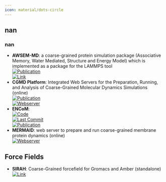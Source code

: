 ```yaml
---
icon: material/dots-circle
---
```



## **nan**
### **nan**
- **AWSEM-MD**: a coarse-grained protein simulation package (Associative Memory, Water Mediated, Structure and Energy Model) which is implemented as a package for the LAMMPS tool  
	[![Publication](https://img.shields.io/badge/Publication-Citations:279-blue?style=for-the-badge&logo=bookstack)](https://doi.org/10.1021/jp212541y)  
	[![Link](https://img.shields.io/badge/Link-online-brightgreen?style=for-the-badge&logo=cachet&logoColor=65FF8F)](http://awsem-md.org/index.html)  
- **CGMD Platform**: Integrated Web Servers for the Preparation, Running, and Analysis of Coarse-Grained Molecular Dynamics Simulations (online)  
	[![Publication](https://img.shields.io/badge/Publication-Citations:15-blue?style=for-the-badge&logo=bookstack)](https://doi.org/10.3390%2Fmolecules25245934)  
	[![Webserver](https://img.shields.io/badge/Webserver-offline-red?style=for-the-badge&logo=xamarin&logoColor=red)](https://molsim.sci.univr.it/mermaid/begin.php)  
- **ENCoM**:   
	[![Code](https://img.shields.io/github/stars/NRGlab/ENCoM?style=for-the-badge&logo=github)](https://github.com/NRGlab/ENCoM)  
	[![Last Commit](https://img.shields.io/github/last-commit/NRGlab/ENCoM?style=for-the-badge&logo=github)](https://github.com/NRGlab/ENCoM)  
	[![Publication](https://img.shields.io/badge/Publication-Citations:156-blue?style=for-the-badge&logo=bookstack)](https://doi.org/10.1093/nar/gkv343)  
- **MERMAID**: web server to prepare and run coarse-grained membrane protein dynamics (online)  
	[![Webserver](https://img.shields.io/badge/Webserver-offline-red?style=for-the-badge&logo=xamarin&logoColor=red)](http://molsim.sci.univr.it/mangesh/index.php)  

## **Force Fields**
- **SIRAH**: Coarse-Grained forcefield for Gromacs and Amber (standalone)  
	[![Link](https://img.shields.io/badge/Link-online-brightgreen?style=for-the-badge&logo=cachet&logoColor=65FF8F)](http://www.sirahff.com/)  
